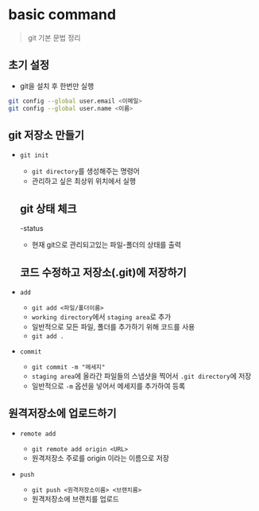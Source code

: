 # basic command
> git 기본 문법 정리

## 초기 설정
- git을 설치 후 한번만 실행
```bash
git config --global user.email <이메일>
git config --global user.name <이름>
```

## git 저장소 만들기

- `git init`
    - `git directory`를 생성해주는 명령어
    - 관리하고 싶은 최상위 위치에서 실행

    ## git 상태 체크

    -status
     - 현재 git으로 관리되고있는 파일-폴더의 상태를 출력

    ## 코드 수정하고 저장소(.git)에 저장하기

- `add`
     - `git add <파일/폴더이름>`
     - `working directory`에서 `staging area`로 추가
    - 일반적으로 모든 파일, 폴더를 추가하기 위해 코드를 사용
     - `git add .`

 - `commit`
    - `git commit -m "메세지"`
    - `staging area`에 올라간 파일들의 스냅샷을 찍어서 `.git directory`에 저장
    - 일반적으로 `-m` 옵션을 넣어서 메세지를 추가하여 등록


## 원격저장소에 업로드하기

- `remote add`
    - `git remote add origin <URL>`
    - 원격저장소 주로를 origin 이라는 이름으로 저장


- `push`
    - `git push <원격저장소이름> <브랜치름>`
    - 원격저장소에 브랜치를 업로드
